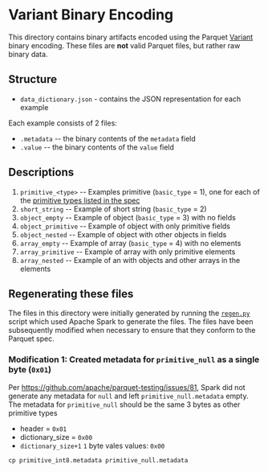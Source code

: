 <!--
  ~ Licensed to the Apache Software Foundation (ASF) under one
  ~ or more contributor license agreements.  See the NOTICE file
  ~ distributed with this work for additional information
  ~ regarding copyright ownership.  The ASF licenses this file
  ~ to you under the Apache License, Version 2.0 (the
  ~ "License"); you may not use this file except in compliance
  ~ with the License.  You may obtain a copy of the License at
  ~
  ~   http://www.apache.org/licenses/LICENSE-2.0
  ~
  ~ Unless required by applicable law or agreed to in writing,
  ~ software distributed under the License is distributed on an
  ~ "AS IS" BASIS, WITHOUT WARRANTIES OR CONDITIONS OF ANY
  ~ KIND, either express or implied.  See the License for the
  ~ specific language governing permissions and limitations
  ~ under the License.
  -->

# Variant Binary Encoding

This directory contains binary artifacts encoded using the Parquet [Variant]
binary encoding. These files are **not** valid Parquet files, but rather
raw binary data. 

## Structure

* `data_dictionary.json` - contains the JSON representation for each example

Each example consists of 2 files:

* `.metadata` -- the binary contents of the `metadata` field
* `.value` -- the binary contents of the `value` field

## Descriptions

1. `primitive_<type>` -- Examples primitive (`basic_type` = 1), one for each of the [primitive types listed in the spec]
2. `short_string` -- Example of short string (`basic_type` = 2)
3. `object_empty` -- Example of object (`basic_type` = 3) with no fields
3. `object_primitive` -- Example of object with only primitive fields
4. `object_nested` -- Example of object with other objects in fields 
5. `array_empty` -- Example of array (`basic_type` = 4) with no elements
5. `array_primitive` -- Example of array with only primitive elements
6. `array_nested` -- Example of an with objects and other arrays in the elements

## Regenerating these files

The files in this directory were initially generated by running the [`regen.py`](regen.py) 
script which used Apache Spark to generate the files. The files have been subsequently modified
when necessary to ensure that they conform to the Parquet spec.

### Modification 1: Created metadata for `primitive_null` as a single byte (`0x01`) 

Per <https://github.com/apache/parquet-testing/issues/81>, Spark did not generate
any metadata for `null` and left `primitive_null.metadata` empty. 
The metadata for `primitive_null` should be the same 3 bytes as other primitive types 
* header = `0x01`
* dictionary_size = `0x00`
* `dictionary_size+1` `1` byte vales values: `0x00` 

```shell
cp primitive_int8.metadata primitive_null.metadata
```

[Variant]: https://github.com/apache/parquet-format/blob/master/VariantEncoding.md
[primitive types listed in the spec]: https://github.com/apache/parquet-format/blob/master/VariantEncoding.md#value-data-for-primitive-type-basic_type0
